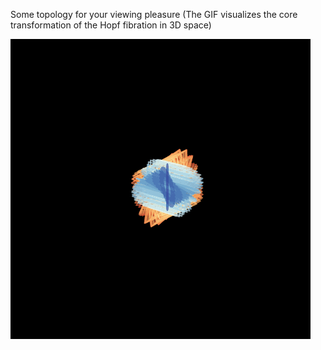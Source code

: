 Some topology for your viewing pleasure (The GIF visualizes the core transformation of the Hopf fibration in 3D space)

![Hopf Fibration](./hopf_fibration.gif)
